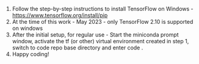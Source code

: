 1. Follow the step-by-step instructions to install TensorFlow on Windows - https://www.tensorflow.org/install/pip
2. At the time of this work - May 2023 - only TensorFlow 2.10 is supported on windows 
3. After the initial setup, for regular use - Start the miniconda prompt window, activate the tf (or other) virtual environment created in step 1, switch to code repo base directory and enter code . 
4. Happy coding! 